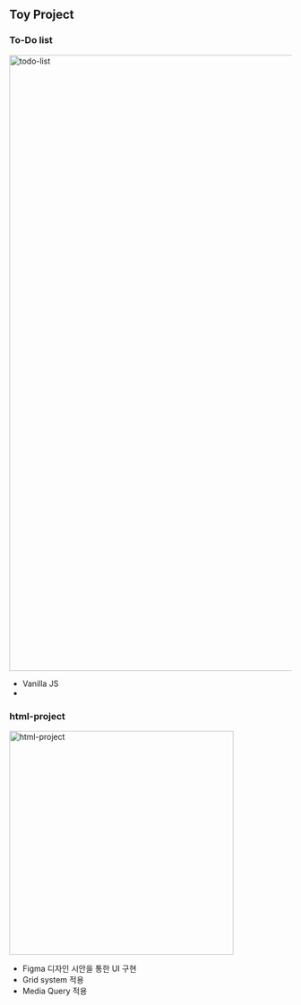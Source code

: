 ## Toy Project

### To-Do list

<img width="1100" alt="todo-list" src="https://user-images.githubusercontent.com/90893579/168765930-38f546cd-96bb-4dba-8307-45ca895722e4.png">

- Vanilla JS
-

### html-project

<img height="400" alt="html-project" src="https://user-images.githubusercontent.com/90893579/168817936-864262b8-5510-44b3-95b3-ed36300c9f94.png">

- Figma 디자인 시안을 통한 UI 구현
- Grid system 적용
- Media Query 적용
